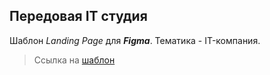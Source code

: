 ## Передовая IT студия
Шаблон *Landing Page* для ***Figma***. Тематика - IT-компания.
> Ссылка на [шаблон](https://www.figma.com/file/baQy8qaeJ6hRQfkpm6taqmTh/Templates-%234.-More-on-Figma.info)
